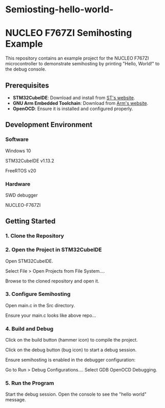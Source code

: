 # Semiosting-hello-world-
# NUCLEO F767ZI Semihosting Example

This repository contains an example project for the NUCLEO F767ZI microcontroller to demonstrate semihosting by printing "Hello, World!" to the debug console.

## Prerequisites

- **STM32CubeIDE**: Download and install from [ST's website](https://www.st.com/en/development-tools/stm32cubeide.html).
- **GNU Arm Embedded Toolchain**: Download from [Arm's website](https://developer.arm.com/tools-and-software/open-source-software/developer-tools/gnu-toolchain/gnu-rm).
- **OpenOCD**: Ensure it is installed and configured properly.
## Development Environment
### Software

Windows 10

STM32CubeIDE v1.13.2

FreeRTOS v20

### Hardware
SWD debugger

NUCLEO-F767ZI

## Getting Started

### 1. Clone the Repository

### 2. Open the Project in STM32CubeIDE
Open STM32CubeIDE.

Select File > Open Projects from File System....

Browse to the cloned repository and open it.


### 3. Configure Semihosting
Open main.c in the Src directory.

Ensure your main.c looks like above repo...


### 4. Build and Debug
Click on the build button (hammer icon) to compile the project.

Click on the debug button (bug icon) to start a debug session.

Ensure semihosting is enabled in the debugger configuration:

Go to Run > Debug Configurations....
Select GDB OpenOCD Debugging.

### 5. Run the Program
Start the debug session.
Open the console to see the "hello world" message.
